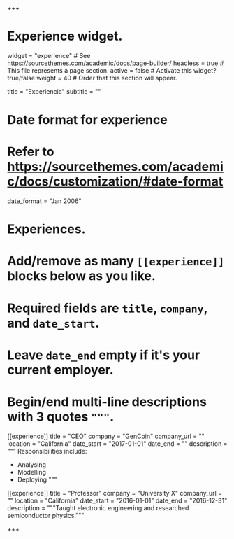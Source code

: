 +++
# Experience widget.
widget = "experience"  # See https://sourcethemes.com/academic/docs/page-builder/
headless = true  # This file represents a page section.
active = false  # Activate this widget? true/false
weight = 40  # Order that this section will appear.

title = "Experiencia"
subtitle = ""

# Date format for experience
#   Refer to https://sourcethemes.com/academic/docs/customization/#date-format
date_format = "Jan 2006"

# Experiences.
#   Add/remove as many `[[experience]]` blocks below as you like.
#   Required fields are `title`, `company`, and `date_start`.
#   Leave `date_end` empty if it's your current employer.
#   Begin/end multi-line descriptions with 3 quotes `"""`.
[[experience]]
  title = "CEO"
  company = "GenCoin"
  company_url = ""
  location = "California"
  date_start = "2017-01-01"
  date_end = ""
  description = """
  Responsibilities include:
  
  * Analysing
  * Modelling
  * Deploying
  """

[[experience]]
  title = "Professor"
  company = "University X"
  company_url = ""
  location = "California"
  date_start = "2016-01-01"
  date_end = "2016-12-31"
  description = """Taught electronic engineering and researched semiconductor physics."""

+++
